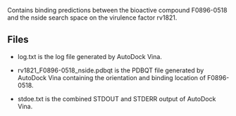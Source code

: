 Contains binding predictions between the bioactive compound F0896-0518 and the nside search space on the virulence factor rv1821.

## Files

- log.txt is the log file generated by AutoDock Vina.

- rv1821_F0896-0518_nside.pdbqt is the PDBQT file generated by AutoDock Vina containing the orientation and binding location of F0896-0518.

- stdoe.txt is the combined STDOUT and STDERR output of AutoDock Vina.

